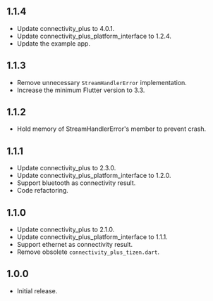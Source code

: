 ## 1.1.4

* Update connectivity_plus to 4.0.1.
* Update connectivity_plus_platform_interface to 1.2.4.
* Update the example app.

## 1.1.3

* Remove unnecessary `StreamHandlerError` implementation.
* Increase the minimum Flutter version to 3.3.

## 1.1.2

* Hold memory of StreamHandlerError's member to prevent crash.

## 1.1.1

* Update connectivity_plus to 2.3.0.
* Update connectivity_plus_platform_interface to 1.2.0.
* Support bluetooth as connectivity result.
* Code refactoring.

## 1.1.0

* Update connectivity_plus to 2.1.0.
* Update connectivity_plus_platform_interface to 1.1.1.
* Support ethernet as connectivity result.
* Remove obsolete `connectivity_plus_tizen.dart`.

## 1.0.0

* Initial release.
